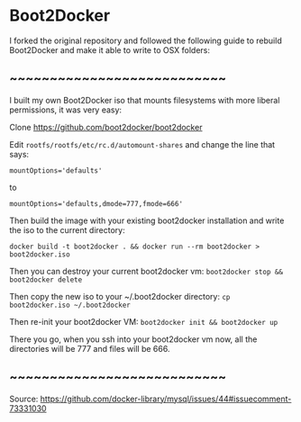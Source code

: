 # Boot2Docker

I forked the original repository and followed the following guide to rebuild Boot2Docker and make it able to write to OSX folders:
## ~~~~~~~~~~~~~~~~~~~~~~~~~~~
I built my own Boot2Docker iso that mounts filesystems with more liberal permissions, it was very easy:

Clone https://github.com/boot2docker/boot2docker

Edit `rootfs/rootfs/etc/rc.d/automount-shares` and change the line that says:

```console
mountOptions='defaults'
```
to

```console
mountOptions='defaults,dmode=777,fmode=666'
```
Then build the image with your existing boot2docker installation and write the iso to the current directory:

```console
docker build -t boot2docker . && docker run --rm boot2docker > boot2docker.iso
```
Then you can destroy your current boot2docker vm: `boot2docker stop && boot2docker delete`

Then copy the new iso to your ~/.boot2docker directory: `cp boot2docker.iso ~/.boot2docker`

Then re-init your boot2docker VM: `boot2docker init && boot2docker up`

There you go, when you ssh into your boot2docker vm now, all the directories will be 777 and files will be 666.
## ~~~~~~~~~~~~~~~~~~~~~~~~~~~

Source: https://github.com/docker-library/mysql/issues/44#issuecomment-73331030
